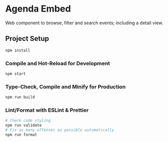 # Agenda Embed

Web component to browse, filter and search events; including a detail view.

## Project Setup

```sh
npm install
```

### Compile and Hot-Reload for Development

```sh
npm start
```

### Type-Check, Compile and Minify for Production

```sh
npm run build
```

### Lint/Format with ESLint & Prettier

```sh
# Check code styling
npm run validate
# Fix as many offenses as possible automatically
npm run format
```
